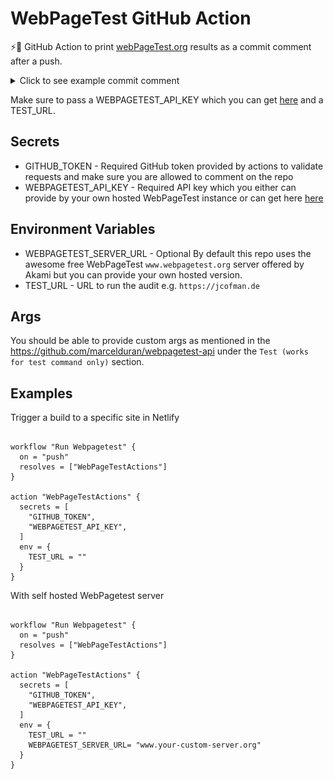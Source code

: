 # WebPageTest GitHub Action

⚡️🚀 GitHub Action to print [webPageTest.org](https://www.webpagetest.org/) results as a commit comment after a push.

<p></p>
<details>
  <summary> Click to see example commit comment </summary>
<p align="center">
  <img alt="example image" src="https://github.com/JCofman/webPagetestAction/blob/master/example.png"/>
</p>
</details>
<p></p>

Make sure to pass a WEBPAGETEST_API_KEY which you can get [here](https://www.webpagetest.org/getkey.php) and a TEST_URL.

## Secrets

- GITHUB_TOKEN - Required GitHub token provided by actions to validate requests and make sure you are allowed to comment on the repo
- WEBPAGETEST_API_KEY - Required API key which you either can provide by your own hosted WebPageTest instance or can get here [here](https://www.webpagetest.org/getkey.php)

## Environment Variables

- WEBPAGETEST_SERVER_URL - Optional By default this repo uses the awesome free WebPageTest `www.webpagetest.org` server offered by Akami but you can provide your own hosted version.
- TEST_URL - URL to run the audit e.g. `https://jcofman.de`

## Args

You should be able to provide custom args as mentioned in the https://github.com/marcelduran/webpagetest-api under the `Test (works for test command only)` section.

## Examples

Trigger a build to a specific site in Netlify

```hcl

workflow "Run Webpagetest" {
  on = "push"
  resolves = ["WebPageTestActions"]
}

action "WebPageTestActions" {
  secrets = [
    "GITHUB_TOKEN",
    "WEBPAGETEST_API_KEY",
  ]
  env = {
    TEST_URL = ""
  }
}

```

With self hosted WebPagetest server

```hcl

workflow "Run Webpagetest" {
  on = "push"
  resolves = ["WebPageTestActions"]
}

action "WebPageTestActions" {
  secrets = [
    "GITHUB_TOKEN",
    "WEBPAGETEST_API_KEY",
  ]
  env = {
    TEST_URL = ""
    WEBPAGETEST_SERVER_URL= "www.your-custom-server.org"
  }
}

```
